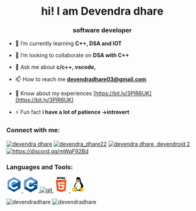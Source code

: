 <h1 align="center">hi! I am Devendra dhare</h1>
<h3 align="center">software developer</h3>

- 🌱 I’m currently learning **C++, DSA and IOT**

- 👯 I’m looking to collaborate on **DSA with C++**

- 💬 Ask me about **c/c++, vscode,**

- 📫 How to reach me **devendradhare03@gmail.com**

- 📄 Know about my experiences [https://bit.ly/3PIR6UK](https://bit.ly/3PIR6UK)

- ⚡ Fun fact **i have a lot of patience ->introvert**

<h3 align="left">Connect with me:</h3>
<p align="left">
<a href="https://linkedin.com/in/devendra dhare" target="blank"><img align="center" src="https://raw.githubusercontent.com/rahuldkjain/github-profile-readme-generator/master/src/images/icons/Social/linked-in-alt.svg" alt="devendra dhare" height="30" width="40" /></a>
<a href="https://instagram.com/devendra_dhare22" target="blank"><img align="center" src="https://raw.githubusercontent.com/rahuldkjain/github-profile-readme-generator/master/src/images/icons/Social/instagram.svg" alt="devendra_dhare22" height="30" width="40" /></a>
<a href="https://www.youtube.com/c/devendra dhare, devendroid 2" target="blank"><img align="center" src="https://raw.githubusercontent.com/rahuldkjain/github-profile-readme-generator/master/src/images/icons/Social/youtube.svg" alt="devendra dhare, devendroid 2" height="30" width="40" /></a>
<a href="https://discord.gg/https://discord.gg/mWqF92Bd" target="blank"><img align="center" src="https://raw.githubusercontent.com/rahuldkjain/github-profile-readme-generator/master/src/images/icons/Social/discord.svg" alt="https://discord.gg/mWqF92Bd" height="30" width="40" /></a>
</p>

<h3 align="left">Languages and Tools:</h3>
<p align="left"> <a href="https://www.cprogramming.com/" target="_blank" rel="noreferrer"> <img src="https://raw.githubusercontent.com/devicons/devicon/master/icons/c/c-original.svg" alt="c" width="40" height="40"/> </a> <a href="https://www.w3schools.com/cpp/" target="_blank" rel="noreferrer"> <img src="https://raw.githubusercontent.com/devicons/devicon/master/icons/cplusplus/cplusplus-original.svg" alt="cplusplus" width="40" height="40"/> </a> <a href="https://git-scm.com/" target="_blank" rel="noreferrer"> <img src="https://www.vectorlogo.zone/logos/git-scm/git-scm-icon.svg" alt="git" width="40" height="40"/> </a> <a href="https://www.w3.org/html/" target="_blank" rel="noreferrer"> <img src="https://raw.githubusercontent.com/devicons/devicon/master/icons/html5/html5-original-wordmark.svg" alt="html5" width="40" height="40"/> </a> <a href="https://www.linux.org/" target="_blank" rel="noreferrer"> <img src="https://raw.githubusercontent.com/devicons/devicon/master/icons/linux/linux-original.svg" alt="linux" width="40" height="40"/>   </a> </p>

<p><img align="left" src="https://github-readme-stats.vercel.app/api/top-langs?username=devendradhare&show_icons=true&theme=tokyonight&locale=en&layout=compact" alt="devendradhare" /></p>

<p>&nbsp;<img src="https://github-readme-stats.vercel.app/api?username=devendradhare&show_icons=true&theme=tokyonight&locale=en" alt="devendradhare" /></p>
